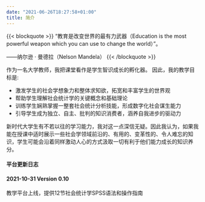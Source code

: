 ```yaml
---
date: "2021-06-26T18:27:58+01:00"
title: 简介
---
```


{{< blockquote >}}
“教育是改变世界的最有力武器（Education is the most powerful weapon which you can use to change the world）”。

——纳尔逊 · 曼德拉（Nelson Mandela）
{{< /blockquote >}}

作为一名大学教师，我把课堂看作是学生智识成长的孵化器。 因此，我的教学目标是:

* 激发学生的社会学想象力和整体求知欲，拓宽和丰富学生的世界观
* 帮助学生理解社会统计学的关键概念和基础理论
* 训练学生娴熟掌握一整套社会统计分析技能，形成数字化社会谋生能力
* 引导学生成为独立、自主、批判的知识消费者，涵养自我进步的驱动力

新时代大学生有不若以往的学习能力，我对这一点深信无疑。因此我认为，如果我能在授课中适时展示一些社会学领域前沿的、有用的、变革性的、令人难忘的知识，学生可能会沿着同样激动人心的方式汲取一切有利于他们能力成长的知识养分。 


#### 平台更新日志
 <div class="timeline">
  <div class="container left">
    <div class="content">
      <h4>2021-10-31 Version 0.10</h4>
      <p>教学平台上线，提供12节社会统计学SPSS语法和操作指南</p>
    </div>
  </div>
</div> 
